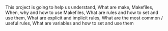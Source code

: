 This project is going to help us understand, What are make, Makefiles, When, why and how to use Makefiles, What are rules and how to set and use them, What are explicit and implicit rules, What are the most common / useful rules, What are variables and how to set and use them
